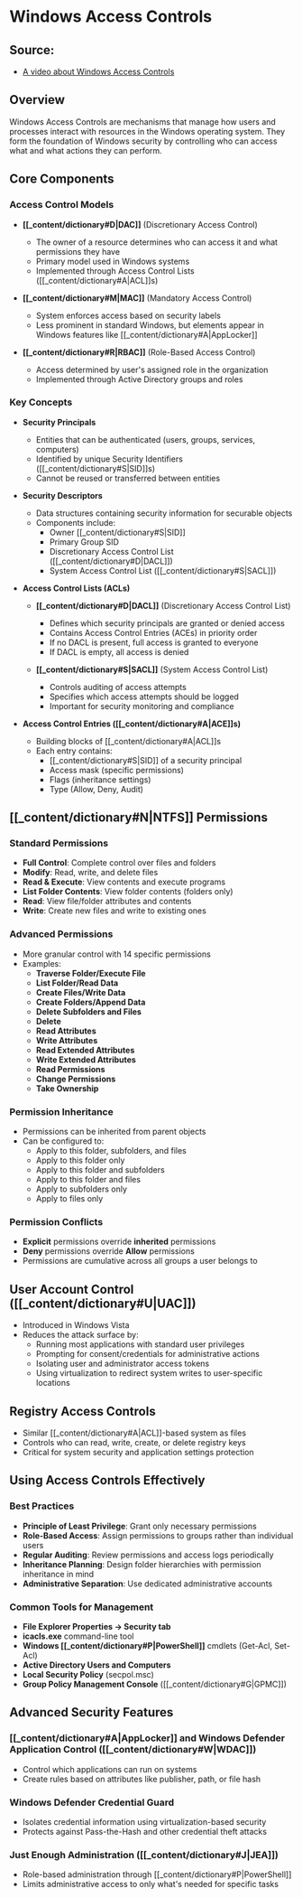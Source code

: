 # Windows Access Controls

## Source:
- [A video about Windows Access Controls](https://www.youtube.com/watch?v=NXFelU9lZGM)

## Overview
Windows Access Controls are mechanisms that manage how users and processes interact with resources in the Windows operating system. They form the foundation of Windows security by controlling who can access what and what actions they can perform.

## Core Components

### Access Control Models
- **[[_content/dictionary#D|DAC]]** (Discretionary Access Control)
  - The owner of a resource determines who can access it and what permissions they have
  - Primary model used in Windows systems
  - Implemented through Access Control Lists ([[_content/dictionary#A|ACL]]s)

- **[[_content/dictionary#M|MAC]]** (Mandatory Access Control)
  - System enforces access based on security labels
  - Less prominent in standard Windows, but elements appear in Windows features like [[_content/dictionary#A|AppLocker]]

- **[[_content/dictionary#R|RBAC]]** (Role-Based Access Control)
  - Access determined by user's assigned role in the organization
  - Implemented through Active Directory groups and roles

### Key Concepts

- **Security Principals**
  - Entities that can be authenticated (users, groups, services, computers)
  - Identified by unique Security Identifiers ([[_content/dictionary#S|SID]]s)
  - Cannot be reused or transferred between entities

- **Security Descriptors**
  - Data structures containing security information for securable objects
  - Components include:
    - Owner [[_content/dictionary#S|SID]]
    - Primary Group SID
    - Discretionary Access Control List ([[_content/dictionary#D|DACL]])
    - System Access Control List ([[_content/dictionary#S|SACL]])

- **Access Control Lists (ACLs)**
  - **[[_content/dictionary#D|DACL]]** (Discretionary Access Control List)
    - Defines which security principals are granted or denied access
    - Contains Access Control Entries (ACEs) in priority order
    - If no DACL is present, full access is granted to everyone
    - If DACL is empty, all access is denied

  - **[[_content/dictionary#S|SACL]]** (System Access Control List)
    - Controls auditing of access attempts
    - Specifies which access attempts should be logged
    - Important for security monitoring and compliance

- **Access Control Entries ([[_content/dictionary#A|ACE]]s)**
  - Building blocks of [[_content/dictionary#A|ACL]]s
  - Each entry contains:
    - [[_content/dictionary#S|SID]] of a security principal
    - Access mask (specific permissions)
    - Flags (inheritance settings)
    - Type (Allow, Deny, Audit)

## [[_content/dictionary#N|NTFS]] Permissions

### Standard Permissions
- **Full Control**: Complete control over files and folders
- **Modify**: Read, write, and delete files
- **Read & Execute**: View contents and execute programs
- **List Folder Contents**: View folder contents (folders only)
- **Read**: View file/folder attributes and contents
- **Write**: Create new files and write to existing ones

### Advanced Permissions
- More granular control with 14 specific permissions
- Examples:
  - **Traverse Folder/Execute File**
  - **List Folder/Read Data**
  - **Create Files/Write Data**
  - **Create Folders/Append Data**
  - **Delete Subfolders and Files**
  - **Delete**
  - **Read Attributes**
  - **Write Attributes**
  - **Read Extended Attributes**
  - **Write Extended Attributes**
  - **Read Permissions**
  - **Change Permissions**
  - **Take Ownership**

### Permission Inheritance
- Permissions can be inherited from parent objects
- Can be configured to:
  - Apply to this folder, subfolders, and files
  - Apply to this folder only
  - Apply to this folder and subfolders
  - Apply to this folder and files
  - Apply to subfolders only
  - Apply to files only

### Permission Conflicts
- **Explicit** permissions override **inherited** permissions
- **Deny** permissions override **Allow** permissions
- Permissions are cumulative across all groups a user belongs to

## User Account Control ([[_content/dictionary#U|UAC]])

- Introduced in Windows Vista
- Reduces the attack surface by:
  - Running most applications with standard user privileges
  - Prompting for consent/credentials for administrative actions
  - Isolating user and administrator access tokens
  - Using virtualization to redirect system writes to user-specific locations

## Registry Access Controls
- Similar [[_content/dictionary#A|ACL]]-based system as files
- Controls who can read, write, create, or delete registry keys
- Critical for system security and application settings protection

## Using Access Controls Effectively

### Best Practices
- **Principle of Least Privilege**: Grant only necessary permissions
- **Role-Based Access**: Assign permissions to groups rather than individual users
- **Regular Auditing**: Review permissions and access logs periodically
- **Inheritance Planning**: Design folder hierarchies with permission inheritance in mind
- **Administrative Separation**: Use dedicated administrative accounts

### Common Tools for Management
- **File Explorer Properties → Security tab**
- **icacls.exe** command-line tool
- **Windows [[_content/dictionary#P|PowerShell]]** cmdlets (Get-Acl, Set-Acl)
- **Active Directory Users and Computers**
- **Local Security Policy** (secpol.msc)
- **Group Policy Management Console** ([[_content/dictionary#G|GPMC]])

## Advanced Security Features

### [[_content/dictionary#A|AppLocker]] and Windows Defender Application Control ([[_content/dictionary#W|WDAC]])
- Control which applications can run on systems
- Create rules based on attributes like publisher, path, or file hash

### Windows Defender Credential Guard
- Isolates credential information using virtualization-based security
- Protects against Pass-the-Hash and other credential theft attacks

### Just Enough Administration ([[_content/dictionary#J|JEA]])
- Role-based administration through [[_content/dictionary#P|PowerShell]]
- Limits administrative access to only what's needed for specific tasks
